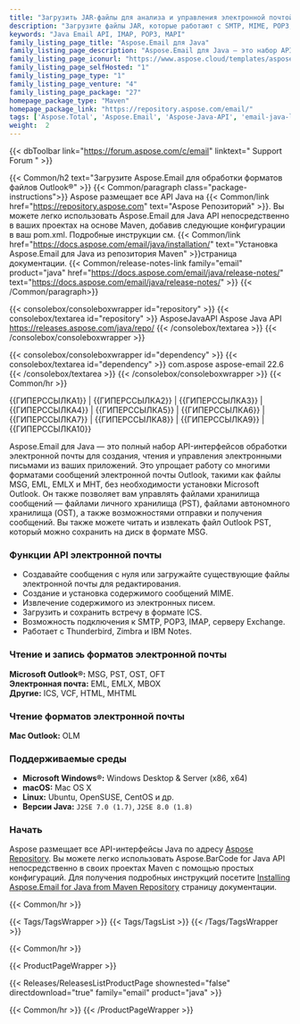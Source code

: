 ```yaml
---
title: "Загрузить JAR-файлы для анализа и управления электронной почтой | Aspose.Электронная почта"
description: "Загрузите файлы JAR, которые работают с SMTP, MIME, POP3, IMAP, HTTP, сообщениями электронной почты в PST, MSG, OST, EML через Java API. Поддерживает iCalendar, проверку и безопасность."
keywords: "Java Email API, IMAP, POP3, MAPI"
family_listing_page_title: "Aspose.Email для Java"
family_listing_page_description: "Aspose.Email для Java — это набор API-интерфейсов для обработки электронной почты для создания, управления или преобразования форматов сообщений, таких как MSG, EML и MHT, из приложений Java. API предоставляет возможность манипулировать содержимым сообщений, заголовками, вложениями и свойствами Mapi, а также возможность отправлять и получать сообщения через ряд популярных протоколов."
family_listing_page_iconurl: "https://www.aspose.cloud/templates/aspose/App_Themes/V3/images/email/272x272/aspose_email-for-java-min.png"
family_listing_page_selfHosted: "1"
family_listing_page_type: "1"
family_listing_page_venture: "4"
family_listing_page_package: "27"
homepage_package_type: "Maven"
homepage_package_link: "https://repository.aspose.com/email/"
tags: ['Aspose.Total', 'Aspose.Email', 'Aspose-Java-API', 'email-java-library', 'email-java-class', 'MSG', 'PST', 'OST', 'OFT', 'OLM', 'EML', 'EMLX', 'MBOX', 'ICS', 'VCF', 'HTML', 'MHTML', 'mail', 'electronic-mail', 'import-email', 'export-email', 'mail-merge', 'email-embedded-object', 'email-attachment', 'email-calendar', 'email-utility', 'mime', 'email-mime', 'email-parsing', 'pop3', 'email-pop3', 'exchange', 'email-exchange', 'imap', 'email-imap', 'email-validation', 'icalendar', 'protocols', 'email-protocols', 'RFC822', 'bulk-mail', 'email-parsing', 'parse-emails', 'APOP', 'RFC2195', 'RFC283', 'exchange-server', 'RFC2831', 'RFC2595', 'email-authentication', 'RFC2445', 'http']
weight:  2
---
```


{{< dbToolbar link="https://forum.aspose.com/c/email" linktext=" Support Forum " >}}

{{< Common/h2 text="Загрузите Aspose.Email для обработки форматов файлов Outlook®"  >}}
{{< Common/paragraph class="package-instructions">}}
Aspose размещает все API Java на
{{< Common/link href="https://repository.aspose.com" text="Aspose Репозиторий"  >}}. Вы можете легко использовать Aspose.Email для Java API непосредственно в ваших проектах на основе Maven, добавив следующие конфигурации в ваш pom.xml. Подробные инструкции см.
{{< Common/link href="https://docs.aspose.com/email/java/installation/" text="Установка Aspose.Email для Java из репозитория Maven"  >}}страница документации.
{{< Common/release-notes-link family="email" product="java" href="https://docs.aspose.com/email/java/release-notes/" text="https://docs.aspose.com/email/java/release-notes/"  >}}
{{< /Common/paragraph>}}

{{< consolebox/consoleboxwrapper id="repository" >}}
   {{< consolebox/textarea id="repository" >}} 
      <repository>
      <id>AsposeJavaAPI</id>
      <name>Aspose Java API</name>
      <url>https://releases.aspose.com/java/repo/</url>
      </repository> 
   {{< /consolebox/textarea >}}
{{< /consolebox/consoleboxwrapper >}}

{{< consolebox/consoleboxwrapper id="dependency" >}}
   {{< consolebox/textarea id="dependency" >}}
      <dependency>
      <groupId>com.aspose</groupId>
      <artifactId>aspose-email</artifactId>
      <version>22.6</version>
      </dependency>
   {{< /consolebox/textarea >}}
{{< /consolebox/consoleboxwrapper >}}
{{< Common/hr >}}

{{ГИПЕРССЫЛКА1}} | {{ГИПЕРССЫЛКА2}} | {{ГИПЕРССЫЛКА3}} | {{ГИПЕРССЫЛКА4}} | {{ГИПЕРССЫЛКА5}} | {{ГИПЕРССЫЛКА6}} | {{ГИПЕРССЫЛКА7}} | {{ГИПЕРССЫЛКА8}} | {{ГИПЕРССЫЛКА9}} | {{ГИПЕРССЫЛКА10}}

Aspose.Email для Java — это полный набор API-интерфейсов обработки электронной почты для создания, чтения и управления электронными письмами из ваших приложений. Это упрощает работу со многими форматами сообщений электронной почты Outlook, такими как файлы MSG, EML, EMLX и MHT, без необходимости установки Microsoft Outlook. Он также позволяет вам управлять файлами хранилища сообщений — файлами личного хранилища (PST), файлами автономного хранилища (OST), а также возможностями отправки и получения сообщений. Вы также можете читать и извлекать файл Outlook PST, который можно сохранить на диск в формате MSG.

### Функции API электронной почты

- Создавайте сообщения с нуля или загружайте существующие файлы электронной почты для редактирования.
- Создание и установка содержимого сообщений MIME.
- Извлечение содержимого из электронных писем.
- Загрузить и сохранить встречу в формате ICS.
- Возможность подключения к SMTP, POP3, IMAP, серверу Exchange.
- Работает с Thunderbird, Zimbra и IBM Notes.

### Чтение и запись форматов электронной почты

**Microsoft Outlook®:** MSG, PST, OST, OFT\
**Электронная почта:** EML, EMLX, MBOX\
**Другие:** ICS, VCF, HTML, MHTML

### Чтение форматов электронной почты

**Mac Outlook:** OLM

### Поддерживаемые среды

- **Microsoft Windows®:** Windows Desktop & Server (x86, x64)
- **macOS:** Mac OS X
- **Linux:** Ubuntu, OpenSUSE, CentOS и др.
- **Версии Java:** `J2SE 7.0 (1.7)`, `J2SE 8.0 (1.8)`

### Начать

Aspose размещает все API-интерфейсы Java по адресу [Aspose Repository](https://repository.aspose.com/webapp/#/artifacts/browse/tree/General/repo/com/aspose/aspose-email). Вы можете легко использовать Aspose.BarCode for Java API непосредственно в своих проектах Maven с помощью простых конфигураций. Для получения подробных инструкций посетите [Installing Aspose.Email for Java from Maven Repository](https://docs.aspose.com/email/java/installation/) страницу документации.

{{< Common/hr >}}

{{< Tags/TagsWrapper >}}
 {{< Tags/TagsList >}}
{{< /Tags/TagsWrapper >}}

{{< Common/hr >}}

{{< ProductPageWrapper >}}
<!-- ReleasesListProductPage-->
   {{< Releases/ReleasesListProductPage shownested="false"  directdownload="true" family="email" product="java" >}}
<!-- /ReleasesListProductPage-->
{{< Common/hr >}}
{{< /ProductPageWrapper >}}

